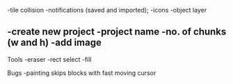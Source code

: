-tile collision
-notifications (saved and imported);
-icons
-object layer


-create new project
  -project name
  -no. of chunks (w and h)
  -add image
  -


Tools
-eraser
-rect select
-fill



Bugs
-painting skips blocks with fast moving cursor
